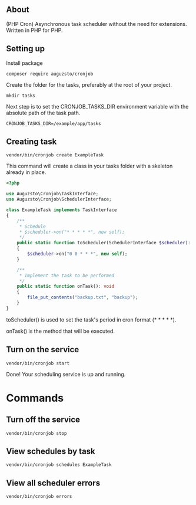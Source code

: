 ## About
(PHP Cron) Asynchronous task scheduler without the need for extensions. Written in PHP for PHP.

## Setting up
Install package
```
composer require auguzsto/cronjob
```
Create the folder for the tasks, preferably at the root of your project.
```
mkdir tasks
```

Next step is to set the CRONJOB_TASKS_DIR environment variable with the absolute path of the task path.
```
CRONJOB_TASKS_DIR=/example/app/tasks
```

## Creating task
```
vendor/bin/cronjob create ExampleTask
```
This command will create a class in your tasks folder with a skeleton already in place.

```php
<?php

use Auguzsto\Cronjob\TaskInterface;
use Auguzsto\Cronjob\SchedulerInterface;

class ExampleTask implements TaskInterface
{
    /**
     * Schedule
     * $scheduler->on("* * * * *", new self);
     */
    public static function toScheduler(SchedulerInterface $scheduler): void 
    {
        $scheduler->on("0 0 * * *", new self);
    }

    /**
     * Implement the task to be performed
     */
    public static function onTask(): void
    {
        file_put_contents("backup.txt", "backup");
    }
}
```

toScheduler() is used to set the task's period in cron format (* * * * *).

onTask() is the method that will be executed.

## Turn on the service
```
vendor/bin/cronjob start
```
Done! Your scheduling service is up and running.

# Commands
## Turn off the service
```
vendor/bin/cronjob stop
```

## View schedules by task
```
vendor/bin/cronjob schedules ExampleTask
```

## View all scheduler errors
```
vendor/bin/cronjob errors
```